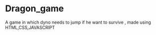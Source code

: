 # Dragon_game
A game in which dyno needs to jump if he want to survive , made using HTML,CSS,JAVASCRIPT 
